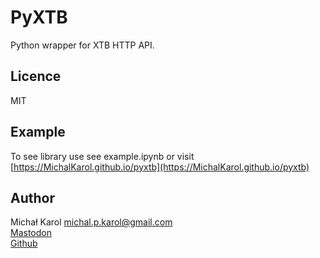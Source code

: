 # PyXTB
Python wrapper for XTB HTTP API.

## Licence
MIT

## Example
To see library use see example.ipynb or visit [https://MichalKarol.github.io/pyxtb](https://MichalKarol.github.io/pyxtb)

## Author
Michał Karol <michal.p.karol@gmail.com>  
[Mastodon](https://mastodon.pl/@mkarol)  
[Github](https://github.com/MichalKarol)  